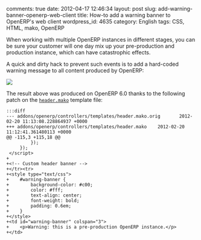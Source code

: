 comments: true
date: 2012-04-17 12:46:34
layout: post
slug: add-warning-banner-openerp-web-client
title: How-to add a warning banner to OpenERP's web client
wordpress_id: 4635
category: English
tags: CSS, HTML, mako, OpenERP

When working with multiple OpenERP instances in different stages, you can be sure your customer will one day mix up your pre-production and production instance, which can have catastrophic effects.

A quick and dirty hack to prevent such events is to add a hard-coded warning message to all content produced by OpenERP:

[![](http://kevin.deldycke.com/wp-content/uploads/2012/03/openerp-login-screen-with-alert-banner-300x186.png)](http://kevin.deldycke.com/wp-content/uploads/2012/03/openerp-login-screen-with-alert-banner.png)

The result above was produced on OpenERP 6.0 thanks to the following patch on the [`header.mako`](http://bazaar.launchpad.net/~openerp/openobject-client-web/6.0/view/head:/addons/openerp/controllers/templates/header.mako) template file:


    :::diff
    --- addons/openerp/controllers/templates/header.mako.orig       2012-02-20 11:13:08.228864937 +0000
    +++ addons/openerp/controllers/templates/header.mako    2012-02-20 11:12:41.361480113 +0000
    @@ -115,3 +115,18 @@
             });
         });
     </script>
    +
    +<!-- Custom header banner -->
    +</tr><tr>
    +<style type="text/css">
    +    #warning-banner {
    +        background-color: #c00;
    +        color: #fff;
    +        text-align: center;
    +        font-weight: bold;
    +        padding: 0.6em;
    +    }
    +</style>
    +<td id="warning-banner" colspan="3">
    +    <p>Warning: this is a pre-production OpenERP instance.</p>
    +</td>

